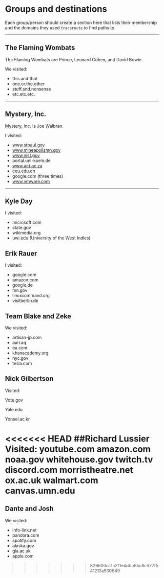 # Groups and destinations

Each group/person should create a section here that lists their membership
and the domains they used `traceroute` to find paths to.

---

## The Flaming Wombats

The Flaming Wombats are Prince, Leonard Cohen, and David Bowie.

We visited:

* this.and.that
* one.or.the.other
* stuff.and.nonsense
* etc.etc.etc.

---

## Mystery, Inc.

Mystery, Inc. is Joe Walbran.

I visited:

* www.stpaul.gov
* www.mineapolismn.gov
* www.nist.gov
* portal.uni-koeln.de
* www.uct.ac.za
* cqu.edu.cn
* google.com (three times)
* www.vmware.com

---

## Kyle Day

I visited:

* microsoft.com
* state.gov
* wikimedia.org
* uwi.edu (University of the West Indies)

## Erik Rauer

I visited:

* google.com
* amazon.com
* google.de
* mn.gov
* linuxcommand.org
* visitberlin.de

## Team Blake and Zeke

We visited:
- artisan-jp.com
- aari.aq
- ea.com
- khanacademy.org
- nyc.gov
- tesla.com

## Nick Gilbertson

Visited:

Vote.gov

Yale.edu

Yonsei.ac.kr

<<<<<<< HEAD
##Richard Lussier
Visited:
youtube.com
amazon.com
noaa.gov
whitehouse.gov
twitch.tv
discord.com
morristheatre.net
ox.ac.uk
walmart.com
canvas.umn.edu
=======
## Dante and Josh

We visited:

* info-link.net
* pandora.com
* spotify.com
* alaska.gov
* gla.ac.uk
* apple.com
>>>>>>> 826600cc1a211e4dba85c8c677f541213a530649
